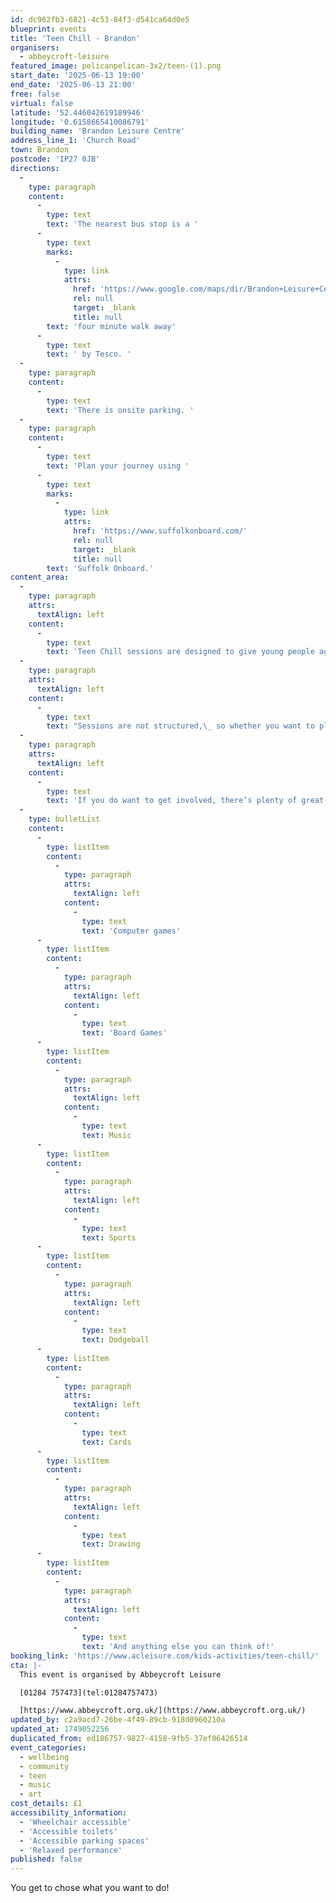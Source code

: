 ```yaml
---
id: dc962fb3-6821-4c53-84f3-d541ca64d0e5
blueprint: events
title: 'Teen Chill - Brandon'
organisers:
  - abbeycroft-leisure
featured_image: pelicanpelican-3x2/teen-(1).png
start_date: '2025-06-13 19:00'
end_date: '2025-06-13 21:00'
free: false
virtual: false
latitude: '52.446042619189946'
longitude: '0.6158665410086791'
building_name: 'Brandon Leisure Centre'
address_line_1: 'Church Road'
town: Brandon
postcode: 'IP27 0JB'
directions:
  -
    type: paragraph
    content:
      -
        type: text
        text: 'The nearest bus stop is a '
      -
        type: text
        marks:
          -
            type: link
            attrs:
              href: 'https://www.google.com/maps/dir/Brandon+Leisure+Centre/Tesco+Main+Entrance,+Brandon+IP27+0EW/@52.4449953,0.6142848,17.75z/data=!4m14!4m13!1m5!1m1!1s0x47d830cb2fdab5d3:0xf788ef8935208b22!2m2!1d0.6158129!2d52.4459184!1m5!1m1!1s0x47d837334f30acd3:0x7c715c3b13254025!2m2!1d0.6175242!2d52.4444517!3e0?entry=ttu&g_ep=EgoyMDI1MDYwMS4wIKXMDSoASAFQAw%3D%3D'
              rel: null
              target: _blank
              title: null
        text: 'four minute walk away'
      -
        type: text
        text: ' by Tesco. '
  -
    type: paragraph
    content:
      -
        type: text
        text: 'There is onsite parking. '
  -
    type: paragraph
    content:
      -
        type: text
        text: 'Plan your journey using '
      -
        type: text
        marks:
          -
            type: link
            attrs:
              href: 'https://www.suffolkonboard.com/'
              rel: null
              target: _blank
              title: null
        text: 'Suffolk Onboard.'
content_area:
  -
    type: paragraph
    attrs:
      textAlign: left
    content:
      -
        type: text
        text: 'Teen Chill sessions are designed to give young people aged 11-16 the chance to get together in a safe environment. '
  -
    type: paragraph
    attrs:
      textAlign: left
    content:
      -
        type: text
        text: "Sessions are not structured,\_ so whether you want to play games, have a kickabout, or do nothing at all- we don’t mind."
  -
    type: paragraph
    attrs:
      textAlign: left
    content:
      -
        type: text
        text: 'If you do want to get involved, there’s plenty of great activities available for you to take part in, and you’re more than welcome suggest things that you’d like to see added.'
  -
    type: bulletList
    content:
      -
        type: listItem
        content:
          -
            type: paragraph
            attrs:
              textAlign: left
            content:
              -
                type: text
                text: 'Computer games'
      -
        type: listItem
        content:
          -
            type: paragraph
            attrs:
              textAlign: left
            content:
              -
                type: text
                text: 'Board Games'
      -
        type: listItem
        content:
          -
            type: paragraph
            attrs:
              textAlign: left
            content:
              -
                type: text
                text: Music
      -
        type: listItem
        content:
          -
            type: paragraph
            attrs:
              textAlign: left
            content:
              -
                type: text
                text: Sports
      -
        type: listItem
        content:
          -
            type: paragraph
            attrs:
              textAlign: left
            content:
              -
                type: text
                text: Dodgeball
      -
        type: listItem
        content:
          -
            type: paragraph
            attrs:
              textAlign: left
            content:
              -
                type: text
                text: Cards
      -
        type: listItem
        content:
          -
            type: paragraph
            attrs:
              textAlign: left
            content:
              -
                type: text
                text: Drawing
      -
        type: listItem
        content:
          -
            type: paragraph
            attrs:
              textAlign: left
            content:
              -
                type: text
                text: 'And anything else you can think of!'
booking_link: 'https://www.acleisure.com/kids-activities/teen-chill/'
cta: |-
  This event is organised by Abbeycroft Leisure

  [01284 757473](tel:01284757473)

  [https://www.abbeycroft.org.uk/](https://www.abbeycroft.org.uk/)
updated_by: c2a9acd7-26be-4f49-89cb-918d0960210a
updated_at: 1749052256
duplicated_from: ed186757-9827-4158-9fb5-37ef06426514
event_categories:
  - wellbeing
  - community
  - teen
  - music
  - art
cost_details: £1
accessibility_information:
  - 'Wheelchair accessible'
  - 'Accessible toilets'
  - 'Accessible parking spaces'
  - 'Relaxed performance'
published: false
---
```

You get to chose what you want to do!
